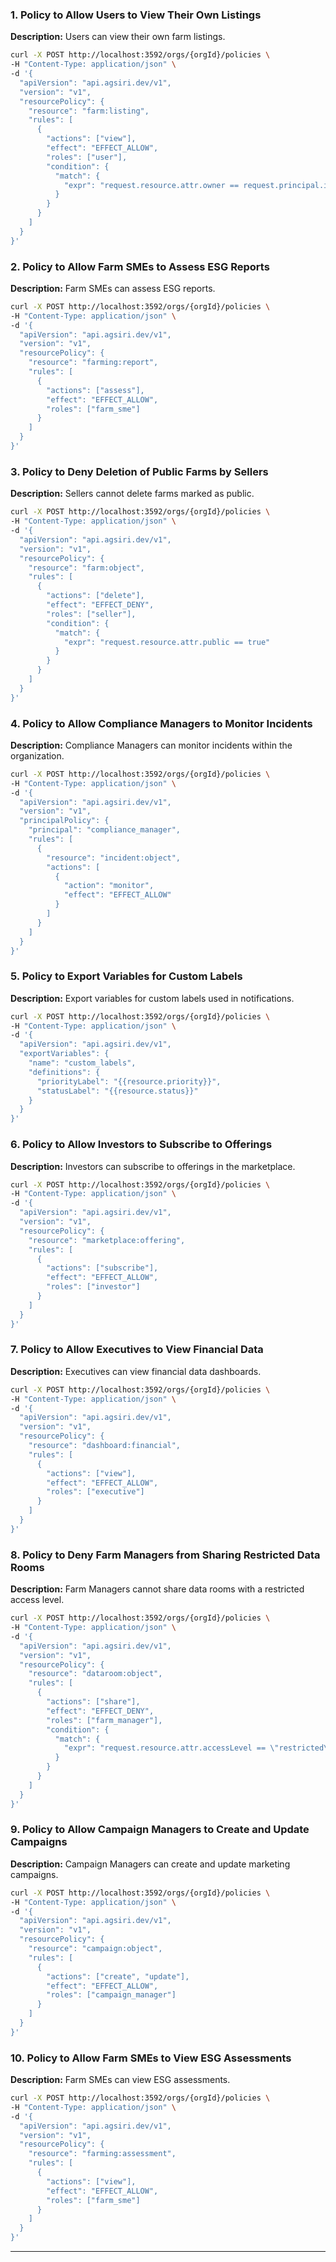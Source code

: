 
### 1. Policy to Allow Users to View Their Own Listings

**Description:** Users can view their own farm listings.

```bash
curl -X POST http://localhost:3592/orgs/{orgId}/policies \
-H "Content-Type: application/json" \
-d '{
  "apiVersion": "api.agsiri.dev/v1",
  "version": "v1",
  "resourcePolicy": {
    "resource": "farm:listing",
    "rules": [
      {
        "actions": ["view"],
        "effect": "EFFECT_ALLOW",
        "roles": ["user"],
        "condition": {
          "match": {
            "expr": "request.resource.attr.owner == request.principal.id"
          }
        }
      }
    ]
  }
}'
```

### 2. Policy to Allow Farm SMEs to Assess ESG Reports

**Description:** Farm SMEs can assess ESG reports.

```bash
curl -X POST http://localhost:3592/orgs/{orgId}/policies \
-H "Content-Type: application/json" \
-d '{
  "apiVersion": "api.agsiri.dev/v1",
  "version": "v1",
  "resourcePolicy": {
    "resource": "farming:report",
    "rules": [
      {
        "actions": ["assess"],
        "effect": "EFFECT_ALLOW",
        "roles": ["farm_sme"]
      }
    ]
  }
}'
```

### 3. Policy to Deny Deletion of Public Farms by Sellers

**Description:** Sellers cannot delete farms marked as public.

```bash
curl -X POST http://localhost:3592/orgs/{orgId}/policies \
-H "Content-Type: application/json" \
-d '{
  "apiVersion": "api.agsiri.dev/v1",
  "version": "v1",
  "resourcePolicy": {
    "resource": "farm:object",
    "rules": [
      {
        "actions": ["delete"],
        "effect": "EFFECT_DENY",
        "roles": ["seller"],
        "condition": {
          "match": {
            "expr": "request.resource.attr.public == true"
          }
        }
      }
    ]
  }
}'
```

### 4. Policy to Allow Compliance Managers to Monitor Incidents

**Description:** Compliance Managers can monitor incidents within the organization.

```bash
curl -X POST http://localhost:3592/orgs/{orgId}/policies \
-H "Content-Type: application/json" \
-d '{
  "apiVersion": "api.agsiri.dev/v1",
  "version": "v1",
  "principalPolicy": {
    "principal": "compliance_manager",
    "rules": [
      {
        "resource": "incident:object",
        "actions": [
          {
            "action": "monitor",
            "effect": "EFFECT_ALLOW"
          }
        ]
      }
    ]
  }
}'
```

### 5. Policy to Export Variables for Custom Labels

**Description:** Export variables for custom labels used in notifications.

```bash
curl -X POST http://localhost:3592/orgs/{orgId}/policies \
-H "Content-Type: application/json" \
-d '{
  "apiVersion": "api.agsiri.dev/v1",
  "exportVariables": {
    "name": "custom_labels",
    "definitions": {
      "priorityLabel": "{{resource.priority}}",
      "statusLabel": "{{resource.status}}"
    }
  }
}'
```

### 6. Policy to Allow Investors to Subscribe to Offerings

**Description:** Investors can subscribe to offerings in the marketplace.

```bash
curl -X POST http://localhost:3592/orgs/{orgId}/policies \
-H "Content-Type: application/json" \
-d '{
  "apiVersion": "api.agsiri.dev/v1",
  "version": "v1",
  "resourcePolicy": {
    "resource": "marketplace:offering",
    "rules": [
      {
        "actions": ["subscribe"],
        "effect": "EFFECT_ALLOW",
        "roles": ["investor"]
      }
    ]
  }
}'
```

### 7. Policy to Allow Executives to View Financial Data

**Description:** Executives can view financial data dashboards.

```bash
curl -X POST http://localhost:3592/orgs/{orgId}/policies \
-H "Content-Type: application/json" \
-d '{
  "apiVersion": "api.agsiri.dev/v1",
  "version": "v1",
  "resourcePolicy": {
    "resource": "dashboard:financial",
    "rules": [
      {
        "actions": ["view"],
        "effect": "EFFECT_ALLOW",
        "roles": ["executive"]
      }
    ]
  }
}'
```

### 8. Policy to Deny Farm Managers from Sharing Restricted Data Rooms

**Description:** Farm Managers cannot share data rooms with a restricted access level.

```bash
curl -X POST http://localhost:3592/orgs/{orgId}/policies \
-H "Content-Type: application/json" \
-d '{
  "apiVersion": "api.agsiri.dev/v1",
  "version": "v1",
  "resourcePolicy": {
    "resource": "dataroom:object",
    "rules": [
      {
        "actions": ["share"],
        "effect": "EFFECT_DENY",
        "roles": ["farm_manager"],
        "condition": {
          "match": {
            "expr": "request.resource.attr.accessLevel == \"restricted\""
          }
        }
      }
    ]
  }
}'
```

### 9. Policy to Allow Campaign Managers to Create and Update Campaigns

**Description:** Campaign Managers can create and update marketing campaigns.

```bash
curl -X POST http://localhost:3592/orgs/{orgId}/policies \
-H "Content-Type: application/json" \
-d '{
  "apiVersion": "api.agsiri.dev/v1",
  "version": "v1",
  "resourcePolicy": {
    "resource": "campaign:object",
    "rules": [
      {
        "actions": ["create", "update"],
        "effect": "EFFECT_ALLOW",
        "roles": ["campaign_manager"]
      }
    ]
  }
}'
```

### 10. Policy to Allow Farm SMEs to View ESG Assessments

**Description:** Farm SMEs can view ESG assessments.

```bash
curl -X POST http://localhost:3592/orgs/{orgId}/policies \
-H "Content-Type: application/json" \
-d '{
  "apiVersion": "api.agsiri.dev/v1",
  "version": "v1",
  "resourcePolicy": {
    "resource": "farming:assessment",
    "rules": [
      {
        "actions": ["view"],
        "effect": "EFFECT_ALLOW",
        "roles": ["farm_sme"]
      }
    ]
  }
}'
```

---
